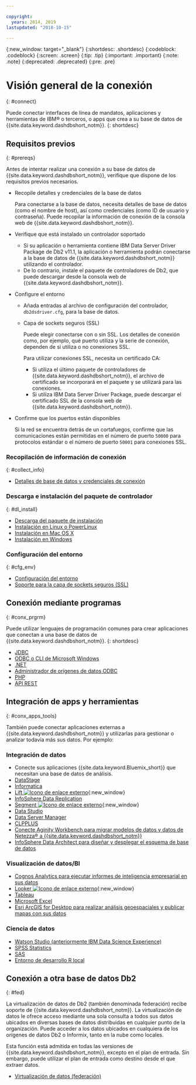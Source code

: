 ```yaml
---

copyright:
  years: 2014, 2019
lastupdated: "2018-10-15"

---
```


<!-- Attribute definitions --> 
{:new_window: target="_blank"}
{:shortdesc: .shortdesc}
{:codeblock: .codeblock}
{:screen: .screen}
{:tip: .tip}
{:important: .important}
{:note: .note}
{:deprecated: .deprecated}
{:pre: .pre}

# Visión general de la conexión
{: #connect}

Puede conectar interfaces de línea de mandatos, aplicaciones y herramientas de IBM® o terceros, o apps que crea a su base de datos de {{site.data.keyword.dashdbshort_notm}}. 
{: shortdesc}

## Requisitos previos
{: #prereqs}

Antes de intentar realizar una conexión a su base de datos de {{site.data.keyword.dashdbshort_notm}}, verifique que dispone de los requisitos previos necesarios. 

- Recopile detalles y credenciales de la base de datos

   Para conectarse a la base de datos, necesita detalles de base de datos (como el nombre de host), así como credenciales (como ID de usuario y contraseña). Puede recopilar la información de conexión de la consola web de {{site.data.keyword.dashdbshort_notm}}.

- Verifique que está instalado un controlador soportado

   - Si su aplicación o herramienta contiene IBM Data Server Driver Package de Db2 v11.1, la aplicación o herramienta podrán conectarse a la base de datos de {{site.data.keyword.dashdbshort_notm}} utilizando el controlador.
   - De lo contrario, instale el paquete de controladores de Db2, que puede descargar desde la consola web de {{site.data.keyword.dashdbshort_notm}}.

- Configure el entorno

  - Añada entradas al archivo de configuración del controlador, `db2dsdriver.cfg`, para la base de datos.
  - Capa de sockets seguros (SSL)

    Puede elegir conectarse con o sin SSL. Los detalles de conexión como, por ejemplo, qué puerto utiliza y la serie de conexión, dependen de si utiliza o no conexiones SSL.

    Para utilizar conexiones SSL, necesita un certificado CA:
    - Si utiliza el último paquete de controladores de {{site.data.keyword.dashdbshort_notm}}, el archivo de certificado se incorporará en el paquete y se utilizará para las conexiones.
    - Si utiliza IBM Data Server Driver Package, puede descargar el certificado SSL de la consola web de {{site.data.keyword.dashdbshort_notm}}.

- Confirme que los puertos están disponibles

   Si la red se encuentra detrás de un cortafuegos, confirme que las comunicaciones están permitidas en el número de puerto `50000` para protocolos estándar o el número de puerto `50001` para conexiones SSL.

<!-- Before you can connect to your {{site.data.keyword.dashdbshort_notm}} database, verify that you completed downloading and installing the necessary components on the prerequisites checklist: 

- [Prerequisites checklist](prereqs.html) -->

### Recopilación de información de conexión
{: #collect_info}

- [Detalles de base de datos y credenciales de conexión](credentials.html)

### Descarga e instalación del paquete de controlador
{: #dl_install}

- [Descarga del paquete de instalación](driver_pkg.html)
- [Instalación en Linux o PowerLinux](install_linux.html)
- [Instalación en Mac OS X](install_mac.html)
- [Instalación en Windows](install_win.html)

### Configuración del entorno
{: #cfg_env}

- [Configuración del entorno](driver_pkg_cfg.html)
- [Soporte para la capa de sockets seguros (SSL)](ssl.html)

## Conexión mediante programas
{: #conx_prgrm}

Puede utilizar lenguajes de programación comunes para crear aplicaciones que conectan a una base de datos de {{site.data.keyword.dashdbshort_notm}}.
{: shortdesc}

- [JDBC](jdbc.html)
- [ODBC o CLI de Microsoft Windows](odbc_cli.html)
- [.NET](net_apps.html)
- [Administrador de orígenes de datos ODBC](odbc_data_source_admin.html)
- [PHP](php.html)
- [API REST](rest_api.html)
<!-- - [C++]() -->
<!-- - [Java]() -->
<!-- - [Node.js]() -->
<!-- - [Perl]() -->
<!-- - [Python]() -->

## Integración de apps y herramientas
{: #conx_apps_tools}

También puede conectar aplicaciones externas a {{site.data.keyword.dashdbshort_notm}} y utilizarlas para gestionar o analizar todavía más sus datos. Por ejemplo:

### Integración de datos
- Conecte sus aplicaciones {{site.data.keyword.Bluemix_short}} que necesitan una base de datos de análisis.
- [DataStage](data.html#datastage)
- [Informatica](data.html#informatica)
- [Lift ![Icono de enlace externo](../../../icons/launch-glyph.svg "Icono de enlace externo")](https://lift.ng.bluemix.net/#docs){:new_window}
- [InfoSphere Data Replication](data.html#idr)
- [Segment ![Icono de enlace externo](../../../icons/launch-glyph.svg "Icono de enlace externo")](https://segment.com/docs/destinations/db2/){:new_window}
- [Data Studio](data.html#data_studio)
- [Data Server Manager](data.html#dsm)
- [CLPPLUS](data.html#clpplus)
- [Conecte Aginity Workbench para migrar modelos de datos y datos de Netezza® a {{site.data.keyword.dashdbshort_notm}}](data.html#aginity_wb)
- [InfoSphere Data Architect para diseñar y desplegar el esquema de base de datos](data.html#ida)

### Visualización de datos/BI
- [Cognos Analytics para ejecutar informes de inteligencia empresarial en sus datos](vis_bi.html#cognos)
- [Looker ![Icono de enlace externo](../../../icons/launch-glyph.svg "Icono de enlace externo")](https://docs.looker.com/setup-and-management/connecting-to-db){:new_window}
- [Tableau](vis_bi.html#tableau)
- [Microsoft Excel](vis_bi.html#excel)
- [Esri ArcGIS for Desktop para realizar análisis geoespaciales y publicar mapas con sus datos](vis_bi.html#esri_arcgis)

### Ciencia de datos
- [Watson Studio (anteriormente IBM Data Science Experience)](data_sci.html#watson_studio)
- [SPSS Statistics](data_sci.html#spss_stats)
- [SAS](data_sci.html#sas)
- [Entorno de desarrollo R local](data_sci.html#r_dev_env)

## Conexión a otra base de datos Db2
{: #fed}

La virtualización de datos de Db2 (también denominada federación) recibe soporte de {{site.data.keyword.dashdbshort_notm}}. La virtualización de datos le ofrece acceso mediante una sola consulta a todos sus datos ubicados en diversas bases de datos distribuidas en cualquier punto de la organización. Puede acceder a los datos ubicados en cualquiera de los orígenes de datos Db2 o Informix, tanto en la nube como locales. 

Esta función está admitida en todas las versiones de {{site.data.keyword.dashdbshort_notm}}, excepto en el plan de entrada. Sin embargo, puede utilizar el plan de entrada como destino desde el que extraer datos.

- [Virtualización de datos (federación)](../federation.html)


